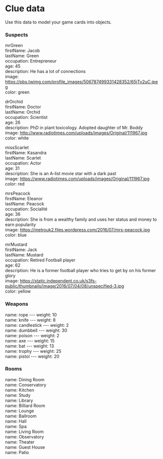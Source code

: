 # Clue data

Use this data to model your game cards into objects.

### Suspects

mrGreen <br>
firstName: Jacob <br>
lastName: Green<br>
occupation: Entrepreneur<br>
age: 45 <br>
description: He has a lot of connections<br>
image: https://pbs.twimg.com/profile_images/506787499331428352/65jTv2uC.jpeg <br>
color: green <br>

drOrchid<br>
firstName: Doctor<br>
lastName: Orchid<br>
occupation: Scientist<br>
age: 26<br>
description: PhD in plant toxicology. Adopted daughter of Mr. Boddy<br>
image: http://www.radiotimes.com/uploads/images/Original/111967.jpg<br>
color: white<br>

missScarlet<br>
firstName: Kasandra<br>
lastName: Scarlet<br>
occupation: Actor<br>
age: 31<br>
description: She is an A-list movie star with a dark past<br>
image: https://www.radiotimes.com/uploads/images/Original/111967.jpg<br>
color: red<br>

mrsPeacock<br>
firstName: Eleanor<br>
lastName: Peacock<br>
occupation: Socialité<br>
age: 36<br>
description: She is from a wealthy family and uses her status and money to earn popularity<br>
image: https://metrouk2.files.wordpress.com/2016/07/mrs-peacock.jpg<br>
color: blue<br>

mrMustard<br>
firstName: Jack<br>
lastName: Mustard<br>
occupation: Retired Football player<br>
age: 62<br>
description: He is a former football player who tries to get by on his former glory<br>
image: https://static.independent.co.uk/s3fs-public/thumbnails/image/2016/07/04/08/unspecified-3.jpg<br>
color: yellow<br>

### Weapons

name: rope --- weight: 10<br>
name: knife --- weight: 8<br>
name: candlestick --- weight: 2<br>
name: dumbbell --- weight: 30<br>
name: poison --- weight: 2<br>
name: axe --- weight: 15<br>
name: bat --- weight: 13<br>
name: trophy --- weight: 25<br>
name: pistol --- weight: 20<br>

### Rooms

name: Dining Room<br>
name: Conservatory<br>
name: Kitchen<br>
name: Study<br>
name: Library<br>
name: Billiard Room<br>
name: Lounge<br>
name: Ballroom<br>
name: Hall<br>
name: Spa<br>
name: Living Room<br>
name: Observatory<br>
name: Theater<br>
name: Guest House<br>
name: Patio<br>
